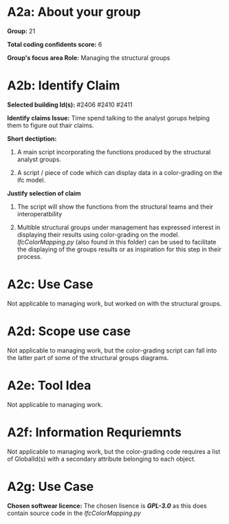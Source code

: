 # A2a: About your group
**Group:**
21

**Total coding confidents score:**
6

**Group's focus area Role:**
Managing the structural groups

# A2b: Identify Claim
**Selected building Id(s):**
#2406
#2410
#2411

**Identify claims Issue:**
Time spend talking to the analyst gorups helping them to figure out thair claims.

**Short dectiption:**
1. A main script incorporating the functions produced by the structural analyst groups.

2. A script / piece of code which can display data in a color-grading on the ifc model.

**Justify selection of claim**
1. The script will show the functions from the structural teams and their interoperatbility

2. Multible structural groups under management has expressed interest in displaying their results using color-grading on the model. *IfcColorMapping.py* (also found in this folder) can be used to facilitate the displaying of the groups results or as inspiration for this step in their process.

# A2c: Use Case
Not applicable to managing work, but worked on with the structural groups.

# A2d: Scope use case
Not applicable to managing work, but the color-grading script can fall into the latter part of some of the structural groups diagrams.

# A2e: Tool Idea
Not applicable to managing work.

# A2f: Information Requriemnts
Not applicable to managing work, but the color-grading code requires a list of GlobalId(s) with a secondary attribute belonging to each object.

# A2g: Use Case
**Chosen softwear licence:**
The chosen lisence is ***GPL-3.0*** as this does contain source code in the *IfcColorMapping.py*
